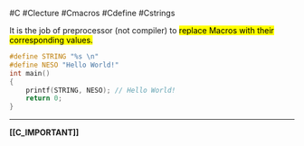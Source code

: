 #C #Clecture #Cmacros #Cdefine #Cstrings 

It is the job of preprocessor (not compiler) to <mark class="hltr-blue">replace Macros with their corresponding values.</mark>

```C
#define STRING "%s \n"
#define NESO "Hello World!"
int main()
{
	printf(STRING, NESO); // Hello World!
	return 0;
}
```

---
**[[C_IMPORTANT]]**
